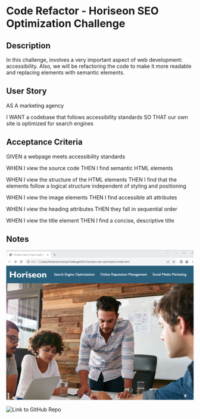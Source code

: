 # Code Refactor - Horiseon SEO Optimization Challenge

## Description
In this challenge, involves a very important aspect of web development: accessibility.  Also, we will be refactoring the code to make it more readable and replacing elements with semantic elements.

## User Story
AS A marketing agency

I WANT a codebase that follows accessibility standards
SO THAT our own site is optimized for search engines

## Acceptance Criteria
GIVEN a webpage meets accessibility standards

WHEN I view the source code
THEN I find semantic HTML elements

WHEN I view the structure of the HTML elements
THEN I find that the elements follow a logical structure independent of styling and positioning

WHEN I view the image elements
THEN I find accessible alt attributes

WHEN I view the heading attributes
THEN they fall in sequential order

WHEN I view the title element
THEN I find a concise, descriptive title

## Notes
![Screenshot home page](./images/HoriseonHomepage.png)

![Link to GitHub Repo](https://github.com/fhubert1/horiseon-seo-optimization)


